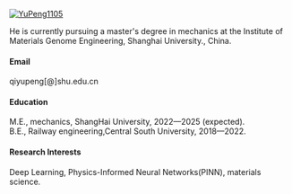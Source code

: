 [![YuPeng1105](https://img.shields.io/badge/YuPengQi99-github-blue?logo=github)](https://github.com/senli1073)

He is currently pursuing a master's degree in mechanics at the Institute of Materials Genome Engineering, Shanghai University., China.

#### Email
qiyupeng[@]shu.edu.cn

#### Education
M.E., mechanics, ShangHai University, 2022—2025 (expected).\
B.E., Railway engineering,Central South University, 2018—2022.

#### Research Interests
Deep Learning, Physics-Informed Neural Networks(PINN), materials science.

